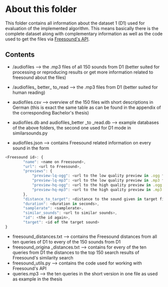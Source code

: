 # About this folder

This folder contains all information about the dataset 1 (D1) used for evaluation
of the implemented algorithm. This means basically there is the complete dataset
along with complementary information as well as the code used to get the files
via [Freesound's API](http://www.freesound.org/docs/api/).

## Contents

* /audiofiles --> the .mp3 files of all 150 sounds from D1 (better suited for processing or reproducing results or get more information related to freesound about the files)

* /audiofiles_ better_ to_read --> the .mp3 files from D1 (better suited for human reading)

* audiofiles.csv --> overview of the 150 files with short descriptions in German (this is exact the same table as can be found in the appendix of the corresponding Bachelor's thesis)

* audiofiles.db and audiofiles_better _to _read.db --> example databases of the above folders, the second one used for D1 mode in similarsounds.py

* audiofiles.json --> contains Freesound related information on every sound in the form
```javascript
<Freesound id>: {
        "name": <name on Freesound>, 
        "url": <url to Freesound>, 
        "previews": {
            "preview-lq-ogg": <url to the low quality preview in .ogg file format>, 
            "preview-lq-mp3": <url to the low quality preview in .mp3 file format>, 
            "preview-hq-ogg": <url to the high quality preview in .ogg file format>, 
            "preview-hq-mp3": <url to the high quality preview in .mp3 file format>
        }, 
        "distance_to_target": <distance to the sound given in target field>, 
        "duration": <duration in seconds>, 
        "samplerate": <samplerate>, 
        "similar_sounds": <url to similar sounds>, 
        "id": <the id again>, 
        "target": <id of the target sound>
}
```

* freesound_distances.txt --> contains the Freesound distances from all ten queries of D1 to every of the 150 sounds from D1
* freesound_origina _distances.txt --> contains for every of the ten queries from D1 the distances to the top 150 search results of Freesound's similarity search
* freesound_utils.py --> contains the code used for working with Freesound's API
* queries.mp3 --> the ten queries in the short version in one file as used as example in the thesis
